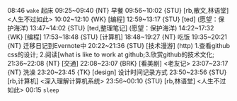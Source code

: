 08:46 `wake` 起床
09:25~09:40 {NT} 早餐
09:56~10:02 {STU} [rb,散文,林语堂] <人生不过如此>
10:02~12:10 {WK} [编程] <WA>
12:59~13:17 {STU} [ted] <OTD> (愿望：保护海洋)
13:47~14:02 {STU} [ted,整理笔记] <OTD> (愿望：保护海洋)
14:22~17:32 {WK} [编程] <WA>
17:53~18:48 {STU} [计算机]
18:48~19:27 {NT} 吃饭
19:35~20:21 {NT} 迁移日记到Evernote中
20:22~21:36 {STU} [技术漫游] (http) 1.查看github css的设计; 2.阅读[what is like to work at github;3.欣赏github的技术文化;
21:36~22:08 {NT} [交通]
22:08~23:07 {BRK} [看美剧] <老友记>
23:07~23:17 {NT} 洗澡
23:20~23:45 {TK} [design] 设计时间记录方式
23:50~23:56 {STU} [rb,计算机] <深入理解计算机系统>
23:56~00:10 {STU} [rb,林语堂] <人生不过如此>
00:15 `sleep`